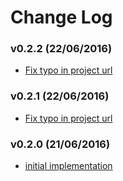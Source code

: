 # Change Log

### v0.2.2 (22/06/2016)

- [Fix typo in project url](https://github.com/icyleaf/gitlab.cr/commit/fcd957e18e1ec03fb0c2fc1c422c56b3e826ff14)

### v0.2.1 (22/06/2016)

- [Fix typo in project url](https://github.com/icyleaf/gitlab.cr/commit/fcd957e18e1ec03fb0c2fc1c422c56b3e826ff14)


### v0.2.0 (21/06/2016)

- [initial implementation](https://github.com/icyleaf/gitlab.cr/issues?q=milestone%3A0.2.0+is%3Aclosed)
